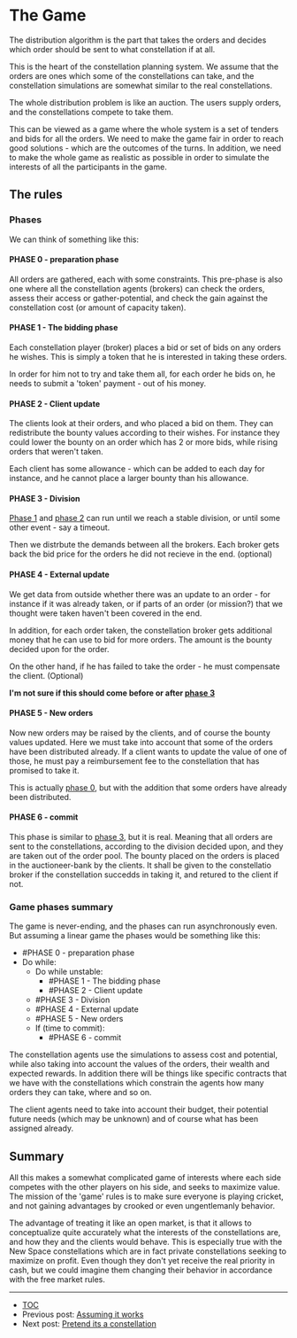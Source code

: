 # The Game

The distribution algorithm is the part that takes the orders and decides which order should be sent to what constellation if at all.

This is the heart of the constellation planning system. We assume that the orders are ones which some of the constellations can take, and the constellation simulations are somewhat similar to the real constellations.

The whole distribution problem is like an auction. The users supply orders, and the constellations compete to take them.

This can be viewed as a game where the whole system is a set of tenders and bids for all the orders. We need to make the game fair in order to reach good solutions - which are the outcomes of the turns. In addition, we need to make the whole game as realistic as possible in order to simulate the interests of all the participants in the game.

## The rules
### Phases
We can think of something like this:

#### PHASE 0 - preparation phase
All orders are gathered, each with some constraints. This pre-phase is also one where all the constellation agents (brokers) can check the orders, assess their access or gather-potential, and check the gain against the constellation cost (or amount of capacity taken).

#### PHASE 1 - The bidding phase
Each constellation player (broker) places a bid or set of bids on any orders he wishes. This is simply a token that he is interested in taking these orders.

In order for him not to try and take them all, for each order he bids on, he needs to submit a 'token' payment - out of his money.

#### PHASE 2 - Client update
The clients look at their orders, and who placed a bid on them. They can redistribute the bounty values according to their wishes. For instance they could lower the bounty on an order which has 2 or more bids, while rising orders that weren't taken.

Each client has some allowance - which can be added to each day for instance, and he cannot place a larger bounty than his allowance.

#### PHASE 3 - Division
[Phase 1](#PHASE-1---The-bidding-phase) and [phase 2](#PHASE-2---Client-update) can run until we reach a stable division, or until some other event - say a timeout.

Then we distrbute the demands between all the brokers. Each broker gets back the bid price for the orders he did not recieve in the end. (optional)

#### PHASE 4 - External update
We get data from outside whether there was an update to an order - for instance if it was already taken, or if parts of an order (or mission?) that we thought were taken haven't been covered in the end.

In addition, for each order taken, the constellation broker gets additional money that he can use to bid for more orders. The amount is the bounty decided upon for the order.

On the other hand, if he has failed to take the order - he must compensate the client. (Optional)

**I'm not sure if this should come before or after [phase 3](#PHASE-3---Division)**

#### PHASE 5 - New orders
Now new orders may be raised by the clients, and of course the bounty values updated.
Here we must take into account that some of the orders have been distributed already. If a client wants to update the value of one of those, he must pay a reimbursement fee to the constellation that has promised to take it.

This is actually [phase 0](#PHASE-0---preparation-phase), but with the addition that some orders have already been distributed.

#### PHASE 6 - commit
This phase is similar to [phase 3](#PHASE-3---Division), but it is real. Meaning that all orders are sent to the constellations, according to the division decided upon, and they are taken out of the order pool. The bounty placed on the orders is placed in the auctioneer-bank by the clients. It shall be given to the constellatio broker if the constellation succedds in taking it, and retured to the client if not.

### Game phases summary
The game is never-ending, and the phases can run asynchronously even. But assuming a  linear game the phases would be something like this:

- #PHASE 0 - preparation phase
- Do while:
	- Do while unstable:
		- #PHASE 1 - The bidding phase
		- #PHASE 2 - Client update
	- #PHASE 3 - Division
	- #PHASE 4 - External update
	- #PHASE 5 - New orders
	- If (time to commit):
		- #PHASE 6 - commit

The constellation agents use the simulations to assess cost and potential, while also taking into account the values of the orders, their wealth and expected rewards. In addition there will be things like specific contracts that we have with the constellations which constrain the agents how many orders they can take, where and so on.

The client agents need to take into account their budget, their potential future needs (which may be unknown) and of course what has been assigned already.

## Summary
All this makes a somewhat complicated game of interests where each side competes with the other players on his side, and seeks to maximize value. The mission of the 'game' rules is to make sure everyone is playing cricket, and not gaining advantages by crooked or even ungentlemanly behavior.

The advantage of treating it like an open market, is that it allows to conceptualize quite accurately what the interests of the constellations are, and how they and the clients would behave. This is especially true with the New Space constellations which are in fact private constellations seeking to maximize on profit. Even though they don't yet receive the real priority in cash, but we could imagine them changing their behavior in accordance with the free market rules.


---
- [TOC](../TOC.md)
- Previous post: [Assuming it works](./posts/Assuming%20it%20works.md)
- Next post: [Pretend its a constellation](./posts/Pretend%20its%20a%20constellation.md)
